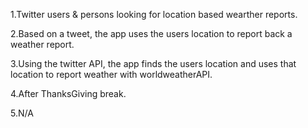 1.Twitter users & persons looking for location based wearther reports.

2.Based on a tweet, the app uses the users location to report back a weather report.

3.Using the twitter API, the app finds the users location and uses that location to report weather with worldweatherAPI.

4.After ThanksGiving break.

5.N/A
